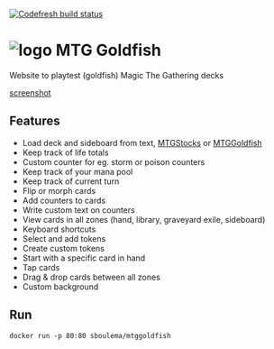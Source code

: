 [![Codefresh build status]( https://g.codefresh.io/api/badges/build?repoOwner=sboulema&repoName=mtgGoldfish&branch=master&pipelineName=mtgGoldfish&accountName=sboulema&type=cf-1)](https://g.codefresh.io/repositories/sboulema/mtgGoldfish/builds?filter=trigger:build;branch:master;service:59a9ac54361cb400013d0f1d~mtgGoldfish)

# ![logo](http://goldfish.sboulema.nl/img/goldfish.png) MTG Goldfish
Website to playtest (goldfish) Magic The Gathering decks

[screenshot](http://goldfish.sboulema.nl/img/screenshot.png)

## Features
- Load deck and sideboard from text, [MTGStocks](https://www.mtgstocks.com/) or [MTGGoldfish](https://www.mtggoldfish.com/)
- Keep track of life totals
- Custom counter for eg. storm or poison counters
- Keep track of your mana pool
- Keep track of current turn
- Flip or morph cards
- Add counters to cards
- Write custom text on counters
- View cards in all zones (hand, library, graveyard exile, sideboard)
- Keyboard shortcuts
- Select and add tokens
- Create custom tokens
- Start with a specific card in hand
- Tap cards
- Drag & drop cards between all zones
- Custom background

## Run

`docker run -p 80:80 sboulema/mtggoldfish`